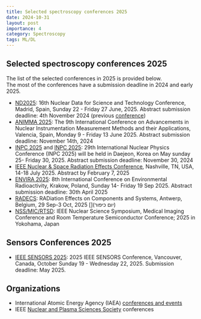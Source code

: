 ```yaml
---
title: Selected spectroscopy conferences 2025
date: 2024-10-31
layout: post
importance: 4
category: Spectroscopy
tags: ML/DL
---
```


## Selected spectroscopy conferences 2025
The list of the selected conferences in 2025 is provided below.  
The most of the conferences have a submission deadline in 2024 and early 2025.   
* [ND2025](https://nd2025madrid.com/): 16th Nuclear Data for Science and Technology Conference, Madrid, Spain, Sunday 22 - Friday 27 June, 2025. Abstract submission deadline: 4th November 2024 (previous [conference](https://indico.frib.msu.edu/event/52/))
* [ANIMMA 2025](https://indico.utef.cvut.cz/event/40/): The 9th International Conference on
  Advancements in Nuclear Instrumentation Measurement Methods and their Applications, Valencia, Spain, Monday 9 - Friday 13 June 2025. Abstract submission deadline: November 14th, 2024
* [INPC 2025](https://indico.ibs.re.kr/event/701/) and [INPC 2025](https://inpc2025.org/): 29th International Nuclear Physics Conference (INPC 2025) will be held in Daejeon, Korea on May sunday 25- Friday 30, 2025. Abstract submission deadline: November 30, 2024
* [IEEE Nuclear & Space Radiation Effects Conference](https://www.nsrec.com/call-for-papers-2025/), Nashville, TN, USA, 14-18 July 2025. Abstract by February 7, 2025
* [ENVIRA 2025](https://indico.ifj.edu.pl/event/1258/overview): 8th International Conference on Environmental Radioactivity, Krakow, Poland, Sunday 14- Friday 19 Sep 2025. Abstract submission deadline: 30th April 2025
* [RADECS](https://www.radecs2025.org/): RADiation Effects on Components and Systems, Antwerp, Belgium, 29 Sep-3 Oct, 2025 [](יום כיפור)
* [NSS/MIC/RTSD](https://ieee-npss.org/nss-mic-conference-links/): IEEE Nuclear Science Symposium, Medical Imaging Conference and Room Temperature Semiconductor Conference; 2025 in Yokohama, Japan

## Sensors Conferences 2025
* [IEEE SENSORS 2025](https://2025.ieee-sensorsconference.org/): 2025 IEEE SENSORS Conference, Vancouver, Canada, October Sunday 19 - Wednesday 22, 2025. Submission deadline: May 2025.


## Organizations
* International Atomic Energy Agency (IAEA) [conferences and events](https://www.iaea.org/events)
* IEEE [Nuclear and Plasma Sciences Society](https://ieee-npss.org/conferences/) conferences